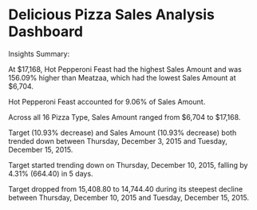 # Delicious Pizza Sales Analysis Dashboard 

Insights Summary:

﻿At $17,168, Hot Pepperoni Feast had the highest Sales Amount and was 156.09% higher than Meatzaa, which had the lowest Sales Amount at $6,704.﻿﻿

  
﻿﻿Hot Pepperoni Feast accounted for 9.06% of Sales Amount.﻿﻿

  
﻿﻿Across all 16 Pizza Type, Sales Amount ranged from $6,704 to $17,168.﻿﻿

  
﻿﻿Target (10.93% decrease) and Sales Amount (10.93% decrease) both trended down between Thursday, December 3, 2015 and Tuesday, December 15, 2015.﻿﻿

  
﻿﻿Target started trending down on Thursday, December 10, 2015, falling by 4.31% (664.40) in 5 days.﻿﻿

  
﻿﻿Target dropped from 15,408.80 to 14,744.40 during its steepest decline between Thursday, December 10, 2015 and Tuesday, December 15, 2015.﻿﻿
﻿﻿
﻿
